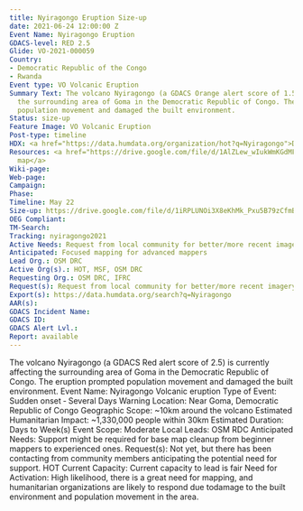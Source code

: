 ```yaml
---
title: Nyiragongo Eruption Size-up
date: 2021-06-24 12:00:00 Z
Event Name: Nyiragongo Eruption
GDACS-level: RED 2.5
Glide: VO-2021-000059
Country:
- Democratic Republic of the Congo
- Rwanda
Event type: VO Volcanic Eruption
Summary Text: The volcano Nyiragongo (a GDACS Orange alert score of 1.5) affected
  the surrounding area of Goma in the Democratic Republic of Congo. The eruption prompted
  population movement and damaged the built environment.
Status: size-up
Feature Image: VO Volcanic Eruption
Post-type: timeline
HDX: <a href="https://data.humdata.org/organization/hot?q=Nyiragongo">DRC & Rwanda</a>
Resources: <a href="https://drive.google.com/file/d/1AlZLew_wIukWmKGdMFdqU8Mh7E4UfIcA/view?usp=sharing">Exposure
  map</a>
Wiki-page: 
Web-page: 
Campaign: 
Phase: 
Timeline: May 22
Size-up: https://drive.google.com/file/d/1iRPLUNOi3X8eKhMk_Pxu5B79zCfmBw3-/view
OEG Compliant: 
TM-Search: 
Tracking: nyiragongo2021
Active Needs: Request from local community for better/more recent imagery
Anticipated: Focused mapping for advanced mappers
Lead Org.: OSM DRC
Active Org(s).: HOT, MSF, OSM DRC
Requesting Org.: OSM DRC, IFRC
Request(s): Request from local community for better/more recent imagery
Export(s): https://data.humdata.org/search?q=Nyiragongo
AAR(s): 
GDACS Incident Name: 
GDACS ID: 
GDACS Alert Lvl.: 
Report: available
---
```


The volcano Nyiragongo (a GDACS Red alert score of 2.5) is currently affecting the surrounding area of Goma in the
Democratic Republic of Congo. The eruption prompted population movement and damaged the built environment.
Event Name: Nyiragongo Volcanic eruption
Type of Event: Sudden onset ‐ Several Days Warning
Location: Near Goma, Democratic Republic of Congo
Geographic Scope: ~10km around the volcano
Estimated Humanitarian Impact: ~1,330,000 people within 30km
Estimated Duration: Days to Week(s)
Event Scope: Moderate
Local Leads: OSM RDC
Anticipated Needs: Support might be required for base map cleanup from beginner mappers to experienced ones.
Request(s): Not yet, but there has been contacting from community members anticipating the potential need for
support.
HOT Current Capacity: Current capacity to lead is fair
Need for Activation: High likelihood, there is a great need for mapping, and humanitarian organizations are likely to
respond due todamage to the built environment and population movement in the area.
